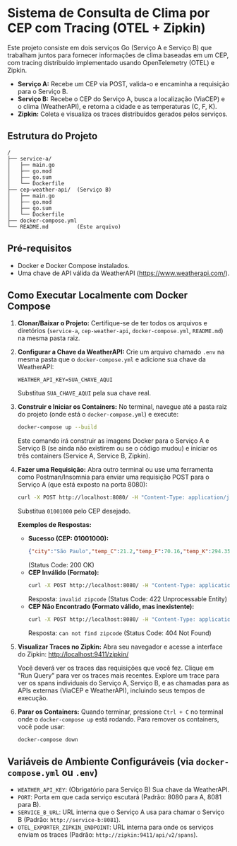 # Sistema de Consulta de Clima por CEP com Tracing (OTEL + Zipkin)

Este projeto consiste em dois serviços Go (Serviço A e Serviço B) que trabalham juntos para fornecer informações de clima baseadas em um CEP, com tracing distribuído implementado usando OpenTelemetry (OTEL) e Zipkin.

- **Serviço A:** Recebe um CEP via POST, valida-o e encaminha a requisição para o Serviço B.
- **Serviço B:** Recebe o CEP do Serviço A, busca a localização (ViaCEP) e o clima (WeatherAPI), e retorna a cidade e as temperaturas (C, F, K).
- **Zipkin:** Coleta e visualiza os traces distribuídos gerados pelos serviços.

## Estrutura do Projeto

```
/
├── service-a/
│   ├── main.go
│   ├── go.mod
│   ├── go.sum
│   └── Dockerfile
├── cep-weather-api/  (Serviço B)
│   ├── main.go
│   ├── go.mod
│   ├── go.sum
│   └── Dockerfile
├── docker-compose.yml
└── README.md         (Este arquivo)
```

## Pré-requisitos

- Docker e Docker Compose instalados.
- Uma chave de API válida da WeatherAPI (https://www.weatherapi.com/).

## Como Executar Localmente com Docker Compose

1.  **Clonar/Baixar o Projeto:** Certifique-se de ter todos os arquivos e diretórios (`service-a`, `cep-weather-api`, `docker-compose.yml`, `README.md`) na mesma pasta raiz.

2.  **Configurar a Chave da WeatherAPI:**
    Crie um arquivo chamado `.env` na mesma pasta que o `docker-compose.yml` e adicione sua chave da WeatherAPI:
    ```.env
    WEATHER_API_KEY=SUA_CHAVE_AQUI
    ```
    Substitua `SUA_CHAVE_AQUI` pela sua chave real.

3.  **Construir e Iniciar os Containers:**
    No terminal, navegue até a pasta raiz do projeto (onde está o `docker-compose.yml`) e execute:
    ```bash
    docker-compose up --build
    ```
    Este comando irá construir as imagens Docker para o Serviço A e Serviço B (se ainda não existirem ou se o código mudou) e iniciar os três containers (Service A, Service B, Zipkin).

4.  **Fazer uma Requisição:**
    Abra outro terminal ou use uma ferramenta como Postman/Insomnia para enviar uma requisição POST para o Serviço A (que está exposto na porta 8080):
    ```bash
    curl -X POST http://localhost:8080/ -H "Content-Type: application/json" -d '{"cep": "01001000"}'
    ```
    Substitua `01001000` pelo CEP desejado.

    **Exemplos de Respostas:**
    - **Sucesso (CEP: 01001000):**
      ```json
      {"city":"São Paulo","temp_C":21.2,"temp_F":70.16,"temp_K":294.35}
      ```
      (Status Code: 200 OK)
    - **CEP Inválido (Formato):**
      ```bash
      curl -X POST http://localhost:8080/ -H "Content-Type: application/json" -d '{"cep": "123"}'
      ```
      Resposta: `invalid zipcode` (Status Code: 422 Unprocessable Entity)
    - **CEP Não Encontrado (Formato válido, mas inexistente):**
      ```bash
      curl -X POST http://localhost:8080/ -H "Content-Type: application/json" -d '{"cep": "99999999"}'
      ```
      Resposta: `can not find zipcode` (Status Code: 404 Not Found)

5.  **Visualizar Traces no Zipkin:**
    Abra seu navegador e acesse a interface do Zipkin:
    [http://localhost:9411/zipkin/](http://localhost:9411/zipkin/)

    Você deverá ver os traces das requisições que você fez. Clique em "Run Query" para ver os traces mais recentes. Explore um trace para ver os spans individuais do Serviço A, Serviço B, e as chamadas para as APIs externas (ViaCEP e WeatherAPI), incluindo seus tempos de execução.

6.  **Parar os Containers:**
    Quando terminar, pressione `Ctrl + C` no terminal onde o `docker-compose up` está rodando. Para remover os containers, você pode usar:
    ```bash
    docker-compose down
    ```

## Variáveis de Ambiente Configuráveis (via `docker-compose.yml` ou `.env`)

- `WEATHER_API_KEY`: (Obrigatório para Serviço B) Sua chave da WeatherAPI.
- `PORT`: Porta em que cada serviço escutará (Padrão: 8080 para A, 8081 para B).
- `SERVICE_B_URL`: URL interna que o Serviço A usa para chamar o Serviço B (Padrão: `http://service-b:8081`).
- `OTEL_EXPORTER_ZIPKIN_ENDPOINT`: URL interna para onde os serviços enviam os traces (Padrão: `http://zipkin:9411/api/v2/spans`).

